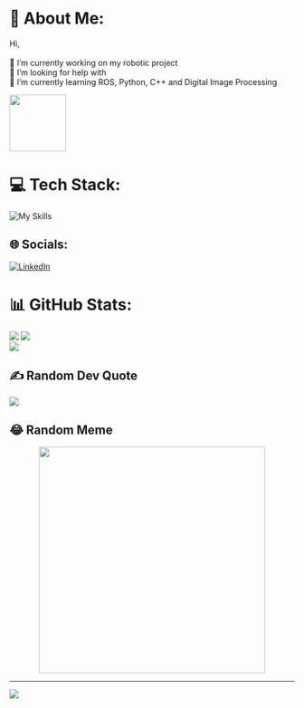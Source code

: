 # 💫 About Me:
Hi, <br><br>🔭 I’m currently working on my robotic project<br>🤝 I’m looking for help with <br>🌱 I’m currently learning ROS, Python, C++ and Digital Image Processing

<img src="https://user-images.githubusercontent.com/74038190/235294016-6556559a-ed58-4ca6-a4c9-c307cbe0b6b7.gif" width="100"> 

# 💻 Tech Stack:
![My Skills](https://skillicons.dev/icons?i=arduino,css,docker,figma,git,github,html,ai,linux,opencv,ps,py,raspberrypi,ros,selenium,&theme=dark)

## 🌐 Socials:
[![LinkedIn](https://img.shields.io/badge/LinkedIn-%230077B5.svg?logo=linkedin&logoColor=white)](https://linkedin.com/in/allefenes) 

# 📊 GitHub Stats:
![](https://github-readme-stats.vercel.app/api/top-langs/?username=allefenes&theme=blue-green&hide_border=true&include_all_commits=true&count_private=false&layout=compact)
![](https://github-readme-stats.vercel.app/api?username=allefenes&theme=blue-green&hide_border=true&include_all_commits=true&count_private=false)<br/>
![](https://github-readme-streak-stats.herokuapp.com/?user=allefenes&theme=blue-green&hide_border=true)<br/>


## ✍️ Random Dev Quote  
![](https://quotes-github-readme.vercel.app/api?type=horizontal&theme=dark)

## 😂 Random Meme
<div align="center">
<img src='https://randommeme-five.vercel.app/' style="height: 400px;"/>
</div>

---

[![](https://visitcount.itsvg.in/api?id=allefenes&icon=6&color=4)](https://visitcount.itsvg.in)

<!-- Proudly created with GPRM ( https://gprm.itsvg.in ) -->
